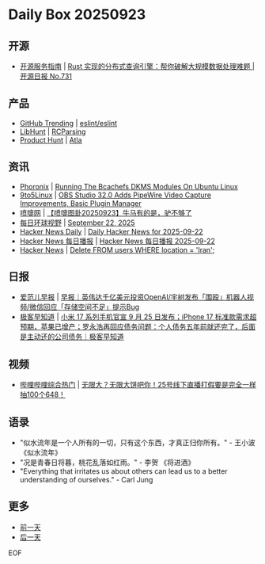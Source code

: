 # Daily Box 20250923

## 开源
- [开源服务指南](https://osguider.com/blog/) | [Rust 实现的分布式查询引擎：帮你破解大规模数据处理难题 | 开源日报 No.731](https://osguider.com/blog/post/daily/daily-731/)

## 产品
- [GitHub Trending](https://github.com/trending?since=daily) | [eslint/eslint](https://github.com/eslint/eslint)
- [LibHunt](https://www.libhunt.com/) | [RCParsing](https://www.libhunt.com/r/RCParsing)
- [Product Hunt](https://www.producthunt.com) | [Atla](https://www.producthunt.com/products/atla)

## 资讯
- [Phoronix](https://www.phoronix.com/) | [Running The Bcachefs DKMS Modules On Ubuntu Linux](https://www.phoronix.com/review/bcachefs-617-dkms)
- [9to5Linux](https://9to5linux.com/) | [OBS Studio 32.0 Adds PipeWire Video Capture Improvements, Basic Plugin Manager](https://9to5linux.com/obs-studio-32-0-pipewire-video-capture-improvements-basic-plugin-manager)
- [喷嚏网](http://www.dapenti.com/blog/blog.asp?subjectid=70&name=xilei) | [【喷嚏图卦20250923】牛马有的是，驴不够了](http://www.dapenti.com/blog/more.asp?name=xilei&id=188435)
- [每日环球视野](https://idai.ly/) | [September 22, 2025](http://m.idai.ly/se/a193iG?1758499200)
- [Hacker News Daily](https://www.daemonology.net/hn-daily/) | [Daily Hacker News for 2025-09-22](https://www.daemonology.net/hn-daily/2025-09-22.html)
- [Hacker News 每日播报](https://hacker-news.agi.li/) | [Hacker News 每日播报 2025-09-22](https://hacker-news.agi.li/post/2025-09-22)
- [Hacker News](https://news.ycombinator.com/front) | [Delete FROM users WHERE location = 'Iran';](https://news.ycombinator.com/item?id=45343108)

## 日报
- [爱范儿早报](https://www.ifanr.com/category/ifanrnews) | [早报｜英伟达千亿美元投资OpenAI/宇树发布「围殴」机器人视频/微信回应「存储空间不足」提示Bug](https://www.ifanr.com/1638645)
- [极客早知道](https://www.geekpark.net/column/74) | [小米 17 系列手机官宣 9 月 25 日发布；iPhone 17 标准款需求超预期，苹果已增产；罗永浩再回应债务问题：个人债务五年前就还完了，后面是主动还的公司债务｜极客早知道](https://www.geekpark.net/news/354297)

## 视频
- [哔哩哔哩综合热门](https://www.bilibili.com/v/popular/all/) | [无限大？无限大饼吧你！25号线下直播打假要是完全一样抽100个648！](https://b23.tv/BV1q8JCznEsd)

## 语录
- "似水流年是一个人所有的一切，只有这个东西，才真正归你所有。" - 王小波 《似水流年》
- "况是青春日将暮，桃花乱落如红雨。" - 李贺 《将进酒》
- "Everything that irritates us about others can lead us to a better understanding of ourselves." - Carl Jung

## 更多
- [前一天](daily-box-20250922.md)
- [后一天](daily-box-20250924.md)

EOF